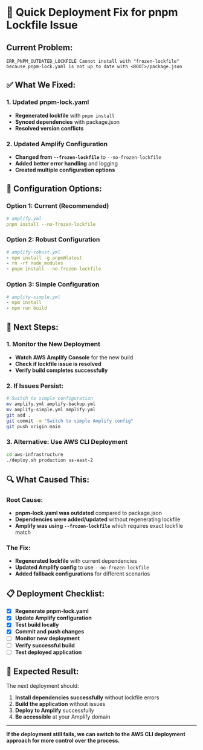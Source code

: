 # 🚀 Quick Deployment Fix for pnpm Lockfile Issue

## **Current Problem:**
```
ERR_PNPM_OUTDATED_LOCKFILE Cannot install with "frozen-lockfile" because pnpm-lock.yaml is not up to date with <ROOT>/package.json
```

## **✅ What We Fixed:**

### **1. Updated pnpm-lock.yaml**
- **Regenerated lockfile** with `pnpm install`
- **Synced dependencies** with package.json
- **Resolved version conflicts**

### **2. Updated Amplify Configuration**
- **Changed from `--frozen-lockfile`** to `--no-frozen-lockfile`
- **Added better error handling** and logging
- **Created multiple configuration options**

## **🔧 Configuration Options:**

### **Option 1: Current (Recommended)**
```yaml
# amplify.yml
pnpm install --no-frozen-lockfile
```

### **Option 2: Robust Configuration**
```yaml
# amplify-robust.yml
- npm install -g pnpm@latest
- rm -rf node_modules
- pnpm install --no-frozen-lockfile
```

### **Option 3: Simple Configuration**
```yaml
# amplify-simple.yml
- npm install
- npm run build
```

## **🚀 Next Steps:**

### **1. Monitor the New Deployment**
- **Watch AWS Amplify Console** for the new build
- **Check if lockfile issue is resolved**
- **Verify build completes successfully**

### **2. If Issues Persist:**
```bash
# Switch to simple configuration
mv amplify.yml amplify-backup.yml
mv amplify-simple.yml amplify.yml
git add .
git commit -m "Switch to simple Amplify config"
git push origin main
```

### **3. Alternative: Use AWS CLI Deployment**
```bash
cd aws-infrastructure
./deploy.sh production us-east-2
```

## **🔍 What Caused This:**

### **Root Cause:**
- **pnpm-lock.yaml was outdated** compared to package.json
- **Dependencies were added/updated** without regenerating lockfile
- **Amplify was using `--frozen-lockfile`** which requires exact lockfile match

### **The Fix:**
- **Regenerated lockfile** with current dependencies
- **Updated Amplify config** to use `--no-frozen-lockfile`
- **Added fallback configurations** for different scenarios

## **📋 Deployment Checklist:**

- [x] **Regenerate pnpm-lock.yaml**
- [x] **Update Amplify configuration**
- [x] **Test build locally**
- [x] **Commit and push changes**
- [ ] **Monitor new deployment**
- [ ] **Verify successful build**
- [ ] **Test deployed application**

## **🎯 Expected Result:**

The next deployment should:
1. **Install dependencies successfully** without lockfile errors
2. **Build the application** without issues
3. **Deploy to Amplify** successfully
4. **Be accessible** at your Amplify domain

---

**If the deployment still fails, we can switch to the AWS CLI deployment approach for more control over the process.** 